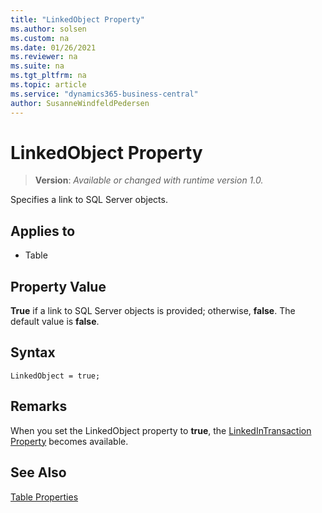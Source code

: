```yaml
---
title: "LinkedObject Property"
ms.author: solsen
ms.custom: na
ms.date: 01/26/2021
ms.reviewer: na
ms.suite: na
ms.tgt_pltfrm: na
ms.topic: article
ms.service: "dynamics365-business-central"
author: SusanneWindfeldPedersen
---
```

[//]: # (START>DO_NOT_EDIT)
[//]: # (IMPORTANT:Do not edit any of the content between here and the END>DO_NOT_EDIT.)
[//]: # (Any modifications should be made in the .xml files in the ModernDev repo.)
# LinkedObject Property
> **Version**: _Available or changed with runtime version 1.0._

Specifies a link to SQL Server objects.

## Applies to
-   Table

[//]: # (IMPORTANT: END>DO_NOT_EDIT)

## Property Value

**True** if a link to SQL Server objects is provided; otherwise, **false**. The default value is **false**.  

## Syntax

```AL
LinkedObject = true;
```
  
## Remarks

When you set the LinkedObject property to **true**, the [LinkedInTransaction Property](devenv-linkedintransaction-property.md) becomes available.  
  
## See Also

[Table Properties](devenv-table-properties.md)